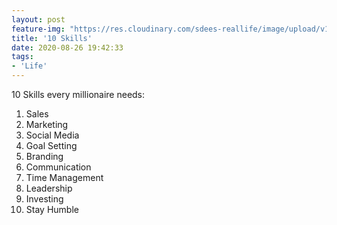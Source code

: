 ```yaml
---
layout: post
feature-img: "https://res.cloudinary.com/sdees-reallife/image/upload/v1555658919/sample_feature_img.png"
title: '10 Skills'
date: 2020-08-26 19:42:33
tags:
- 'Life'
---
```

10 Skills every millionaire needs:

<i class="fa fa-child" style="color:plum"></i>

1. Sales
2. Marketing
3. Social Media
4. Goal Setting
5. Branding
6. Communication
7. Time Management
8. Leadership
9. Investing
10. Stay Humble
